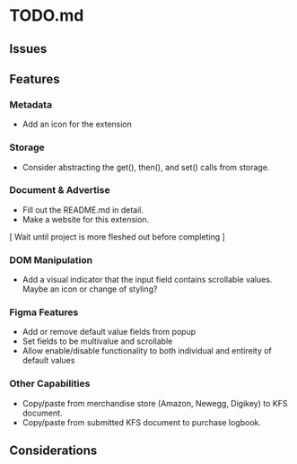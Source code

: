 # **TODO.md**
## **Issues**

## **Features**
### Metadata
- Add an icon for the extension

### Storage
- Consider abstracting the get(), then(), and set() calls from storage.

### Document & Advertise
- Fill out the README.md in detail.
- Make a website for this extension.

[ Wait until project is more fleshed out before completing ]

### DOM Manipulation
- Add a visual indicator that the input field contains scrollable values. Maybe an icon or change of styling? 

### Figma Features
- Add or remove default value fields from popup
- Set fields to be multivalue and scrollable
- Allow enable/disable functionality to both individual and entireity of default values

### Other Capabilities
- Copy/paste from merchandise store (Amazon, Newegg, Digikey) to KFS document.
- Copy/paste from submitted KFS document to purchase logbook.

## **Considerations**
